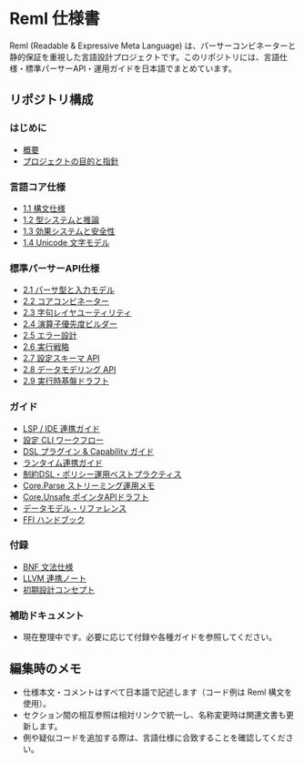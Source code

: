 # Reml 仕様書

Reml (Readable & Expressive Meta Language) は、パーサーコンビネーターと静的保証を重視した言語設計プロジェクトです。このリポジトリには、言語仕様・標準パーサーAPI・運用ガイドを日本語でまとめています。

## リポジトリ構成

### はじめに

- [概要](0-1-overview.md)
- [プロジェクトの目的と指針](0-2-project-purpose.md)

### 言語コア仕様

- [1.1 構文仕様](1-1-syntax.md)
- [1.2 型システムと推論](1-2-types-Inference.md)
- [1.3 効果システムと安全性](1-3-effects-safety.md)
- [1.4 Unicode 文字モデル](1-4-test-unicode-model.md)

### 標準パーサーAPI仕様

- [2.1 パーサ型と入力モデル](2-1-parser-type.md)
- [2.2 コアコンビネーター](2-2-core-combinator.md)
- [2.3 字句レイヤユーティリティ](2-3-lexer.md)
- [2.4 演算子優先度ビルダー](2-4-op-builder.md)
- [2.5 エラー設計](2-5-error.md)
- [2.6 実行戦略](2-6-execution-strategy.md)
- [2.7 設定スキーマ API](2-7-config.md)
- [2.8 データモデリング API](2-8-data.md)
- [2.9 実行時基盤ドラフト](2-9-runtime.md)

### ガイド

- [LSP / IDE 連携ガイド](guides/lsp-integration.md)
- [設定 CLI ワークフロー](guides/config-cli.md)
- [DSL プラグイン & Capability ガイド](guides/DSL-plugin.md)
- [ランタイム連携ガイド](guides/runtime-bridges.md)
- [制約DSL・ポリシー運用ベストプラクティス](guides/constraint-dsl-best-practices.md)
- [Core.Parse ストリーミング運用メモ](guides/core-parse-streaming.md)
- [Core.Unsafe ポインタAPIドラフト](guides/core-unsafe-ptr-api-draft.md)
- [データモデル・リファレンス](guides/data-model-reference.md)
- [FFI ハンドブック](guides/reml-ffi-handbook.md)

### 付録

- [BNF 文法仕様](3-1-bnf.md)
- [LLVM 連携ノート](a-jit.md)
- [初期設計コンセプト](b-first-idea.md)

### 補助ドキュメント

- 現在整理中です。必要に応じて付録や各種ガイドを参照してください。

## 編集時のメモ

- 仕様本文・コメントはすべて日本語で記述します（コード例は Reml 構文を使用）。
- セクション間の相互参照は相対リンクで統一し、名称変更時は関連文書も更新します。
- 例や疑似コードを追加する際は、言語仕様に合致することを確認してください。

